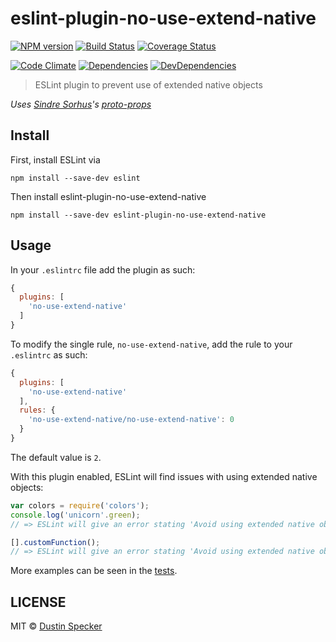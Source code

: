 # eslint-plugin-no-use-extend-native
[![NPM version](https://badge.fury.io/js/eslint-plugin-no-use-extend-native.svg)](https://badge.fury.io/js/eslint-plugin-no-use-extend-native)
[![Build Status](https://travis-ci.org/dustinspecker/eslint-plugin-no-use-extend-native.svg?branch=master)](https://travis-ci.org/dustinspecker/eslint-plugin-no-use-extend-native)
[![Coverage Status](https://img.shields.io/coveralls/dustinspecker/eslint-plugin-no-use-extend-native.svg)](https://coveralls.io/r/dustinspecker/eslint-plugin-no-use-extend-native?branch=master)

[![Code Climate](https://codeclimate.com/github/dustinspecker/eslint-plugin-no-use-extend-native/badges/gpa.svg)](https://codeclimate.com/github/dustinspecker/eslint-plugin-no-use-extend-native)
[![Dependencies](https://david-dm.org/dustinspecker/eslint-plugin-no-use-extend-native.svg)](https://david-dm.org/dustinspecker/eslint-plugin-no-use-extend-native/#info=dependencies&view=table)
[![DevDependencies](https://david-dm.org/dustinspecker/eslint-plugin-no-use-extend-native/dev-status.svg)](https://david-dm.org/dustinspecker/eslint-plugin-no-use-extend-native/#info=devDependencies&view=table)

> ESLint plugin to prevent use of extended native objects

*Uses [Sindre Sorhus](https://github.com/sindresorhus)'s [proto-props](https://github.com/sindresorhus/proto-props)*

## Install
First, install ESLint via
```
npm install --save-dev eslint
```

Then install eslint-plugin-no-use-extend-native
```
npm install --save-dev eslint-plugin-no-use-extend-native
```

## Usage
In your `.eslintrc` file add the plugin as such:

```javascript
{
  plugins: [
    'no-use-extend-native'
  ]
}
```

To modify the single rule, `no-use-extend-native`, add the rule to your `.eslintrc` as such:
```javascript
{
  plugins: [
    'no-use-extend-native'
  ],
  rules: {
    'no-use-extend-native/no-use-extend-native': 0
  }
}
```

The default value is `2`.

With this plugin enabled, ESLint will find issues with using extended native objects:
```javascript
var colors = require('colors');
console.log('unicorn'.green);
// => ESLint will give an error stating 'Avoid using extended native objects'

[].customFunction();
// => ESLint will give an error stating 'Avoid using extended native objects'
```

More examples can be seen in the [tests](https://github.com/dustinspecker/eslint-plugin-no-use-extend-native/blob/master/test/test.js).


## LICENSE
MIT © [Dustin Specker](https://github.com/dustinspecker)
